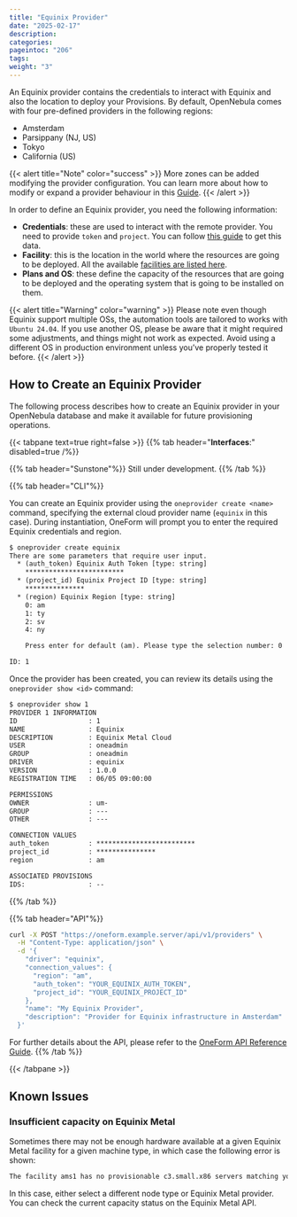```yaml
---
title: "Equinix Provider"
date: "2025-02-17"
description:
categories:
pageintoc: "206"
tags:
weight: "3"
---
```


<a id="equinix-provider"></a>

<!--# Equinix Provider -->

An Equinix provider contains the credentials to interact with Equinix and also the location to deploy your Provisions. By default, OpenNebula comes with four pre-defined providers in the following regions:

* Amsterdam
* Parsippany (NJ, US)
* Tokyo
* California (US)

{{< alert title="Note" color="success" >}}
More zones can be added modifying the provider configuration. You can learn more about how to modify or expand a provider behaviour in this [Guide](/product/integration_references/edge_provider_driver_development/customizing_driver.md).
{{< /alert >}}

In order to define an Equinix provider, you need the following information:

* **Credentials**: these are used to interact with the remote provider. You need to provide `token` and `project`. You can follow [this guide](https://metal.equinix.com/developers/api/) to get this data.
* **Facility**: this is the location in the world where the resources are going to be deployed. All the available [facilities are listed here](https://www.equinix.com/data-centers/).
* **Plans and OS**: these define the capacity of the resources that are going to be deployed and the operating system that is going to be installed on them.

{{< alert title="Warning" color="warning" >}}
Please note even though Equinix support multiple OSs, the automation tools are tailored to works with `Ubuntu 24.04`. If you use another OS, please be aware that it might required some adjustments, and things might not work as expected. Avoid using a different OS in production environment unless you’ve properly tested it before.
{{< /alert >}}

## How to Create an Equinix Provider

The following process describes how to create an Equinix provider in your OpenNebula database and make it available for future provisioning operations.

{{< tabpane text=true right=false >}}
{{% tab header="**Interfaces**:" disabled=true /%}}

{{% tab header="Sunstone"%}}
Still under development.
{{% /tab %}}

{{% tab header="CLI"%}}

You can create an Equinix provider using the `oneprovider create <name>` command, specifying the external cloud provider name (`equinix` in this case). During instantiation, OneForm will prompt you to enter the required Equinix credentials and region.

```default
$ oneprovider create equinix
There are some parameters that require user input.
  * (auth_token) Equinix Auth Token [type: string]
    *************************
  * (project_id) Equinix Project ID [type: string]
    ***************
  * (region) Equinix Region [type: string]
    0: am
    1: ty
    2: sv
    4: ny

    Press enter for default (am). Please type the selection number: 0

ID: 1
```

Once the provider has been created, you can review its details using the `oneprovider show <id>` command:

```default
$ oneprovider show 1
PROVIDER 1 INFORMATION
ID                  : 1
NAME                : Equinix
DESCRIPTION         : Equinix Metal Cloud
USER                : oneadmin
GROUP               : oneadmin
DRIVER              : equinix
VERSION             : 1.0.0
REGISTRATION TIME   : 06/05 09:00:00

PERMISSIONS
OWNER               : um-
GROUP               : ---
OTHER               : ---

CONNECTION VALUES
auth_token          : *************************
project_id          : ***************
region              : am

ASSOCIATED PROVISIONS
IDS:                : --
```

{{% /tab %}}

{{% tab header="API"%}}

```bash
curl -X POST "https://oneform.example.server/api/v1/providers" \
  -H "Content-Type: application/json" \
  -d '{
    "driver": "equinix",
    "connection_values": {
      "region": "am",
      "auth_token": "YOUR_EQUINIX_AUTH_TOKEN",
      "project_id": "YOUR_EQUINIX_PROJECT_ID"
    },
    "name": "My Equinix Provider",
    "description": "Provider for Equinix infrastructure in Amsterdam"
  }'
```

For further details about the API, please refer to the [OneForm API Reference Guide](/product/integration_references/system_interfaces/oneform_api.md).
{{% /tab %}}

{{< /tabpane >}}

## Known Issues

### Insufficient capacity on Equinix Metal

Sometimes there may not be enough hardware available at a given Equinix Metal facility for a given machine type, in which case the following error is shown:

```default
The facility ams1 has no provisionable c3.small.x86 servers matching your criteria
```

In this case, either select a different node type or Equinix Metal provider. You can check the current capacity status on the Equinix Metal API.
